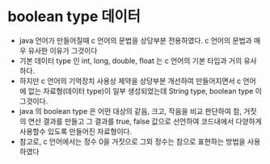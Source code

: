 # boolean type 데이터
* java 언어가 만들어질때 c 언어의 문법을 상당부분 전용하였다. c 언어의 문법과 매우 유사한 이유가 그것이다
* 기본 데이터 type 인 int, long, double, float 는 c 언어의 기본 타입과 거의 유사하다.
* 하지만 c 언어의 기억장치 사용상 제약을 상당부분 개선하여 만들어지면서 c 언어에 없는 자료형(데이터 type)이 일부 생성되었는데 String type, boolean type 이 그것이다.
* java 의 boolean type 은 어떤 대상의 같음, 크고, 작음을 비교 판단하여 참, 거짓의 연산 결과를 만들고 그 결과를 true, false 값으로 선언하여 코드내에서 다양하게 사용할수 있도록 만들어진 자료형이다.
* 참고로, c 언어에서는 정수 0을 거짓으로 그외 정수는 참으로 표현하는 방법을 사용하였다